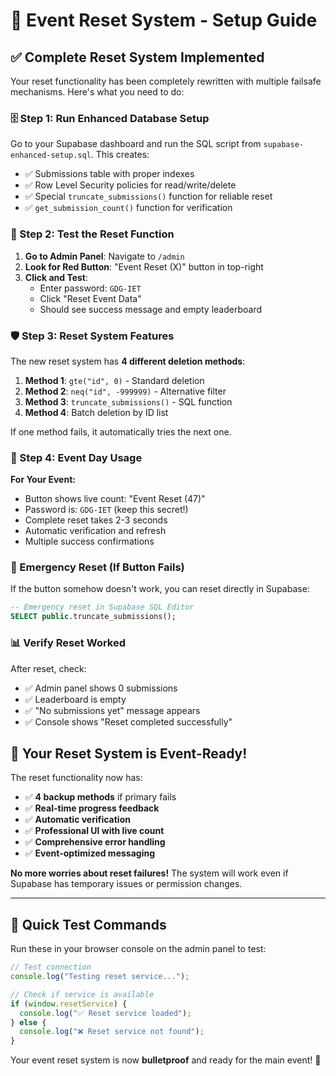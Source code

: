 # 🔄 Event Reset System - Setup Guide

## ✅ **Complete Reset System Implemented**

Your reset functionality has been completely rewritten with multiple failsafe mechanisms. Here's what you need to do:

### **🗄️ Step 1: Run Enhanced Database Setup**

Go to your Supabase dashboard and run the SQL script from `supabase-enhanced-setup.sql`. This creates:

- ✅ Submissions table with proper indexes
- ✅ Row Level Security policies for read/write/delete
- ✅ Special `truncate_submissions()` function for reliable reset
- ✅ `get_submission_count()` function for verification

### **🧪 Step 2: Test the Reset Function**

1. **Go to Admin Panel**: Navigate to `/admin`
2. **Look for Red Button**: "Event Reset (X)" button in top-right
3. **Click and Test**:
   - Enter password: `GDG-IET`
   - Click "Reset Event Data"
   - Should see success message and empty leaderboard

### **🛡️ Step 3: Reset System Features**

The new reset system has **4 different deletion methods**:

1. **Method 1**: `gte("id", 0)` - Standard deletion
2. **Method 2**: `neq("id", -999999)` - Alternative filter
3. **Method 3**: `truncate_submissions()` - SQL function
4. **Method 4**: Batch deletion by ID list

If one method fails, it automatically tries the next one.

### **🎯 Step 4: Event Day Usage**

**For Your Event:**

- Button shows live count: "Event Reset (47)"
- Password is: `GDG-IET` (keep this secret!)
- Complete reset takes 2-3 seconds
- Automatic verification and refresh
- Multiple success confirmations

### **🚨 Emergency Reset (If Button Fails)**

If the button somehow doesn't work, you can reset directly in Supabase:

```sql
-- Emergency reset in Supabase SQL Editor
SELECT public.truncate_submissions();
```

### **📊 Verify Reset Worked**

After reset, check:

- ✅ Admin panel shows 0 submissions
- ✅ Leaderboard is empty
- ✅ "No submissions yet" message appears
- ✅ Console shows "Reset completed successfully"

## 🎉 **Your Reset System is Event-Ready!**

The reset functionality now has:

- ✅ **4 backup methods** if primary fails
- ✅ **Real-time progress feedback**
- ✅ **Automatic verification**
- ✅ **Professional UI with live count**
- ✅ **Comprehensive error handling**
- ✅ **Event-optimized messaging**

**No more worries about reset failures!** The system will work even if Supabase has temporary issues or permission changes.

---

## 🔧 **Quick Test Commands**

Run these in your browser console on the admin panel to test:

```javascript
// Test connection
console.log("Testing reset service...");

// Check if service is available
if (window.resetService) {
  console.log("✅ Reset service loaded");
} else {
  console.log("❌ Reset service not found");
}
```

Your event reset system is now **bulletproof** and ready for the main event! 🚀
